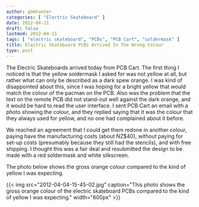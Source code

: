 ```yaml
---
author: gbmhunter
categories: [ "Electric Skateboard" ]
date: 2012-04-11
draft: false
lastmod: 2012-04-11
tags: [ "electric skateboard", "PCBs", "PCB Cart", "soldermask" ]
title: Electric Skateboard PCBs Arrived In The Wrong Colour
type: post
---
```


The Electric Skateboards arrived today from PCB Cart. The first thing I noticed is that the yellow soldermask I asked for was not yellow at all, but rather what can only be described as a dark spew orange. I was kind of disappointed about this, since I was hoping for a bright yellow that would match the colour of the pacman on the PCB. Also was the problem that the text on the remote PCB did not stand-out well against the dark orange, and it would be hard to read the user interface. I sent PCB Cart an email with a photo showing the colour, and they replied saying that it was the colour that they always used for yellow, and no one had complained about it before.

We reached an agreement that I could get them redone in another colour, paying have the manufacturing costs (about NZ$40), without paying for set-up costs (presumably because they still had the stencils), and with free shipping. I thought this was a fair deal and resubmitted the design to be made with a red soldermask and white silkscreen.

The photo below shows the gross orange colour compared to the kind of yellow I was expecting.

{{< img src="2012-04-04-15-45-02.jpg" caption="This photo shows the gross orange colour of the electric skateboard PCBs compared to the kind of yellow I was expecting."  width="600px" >}}